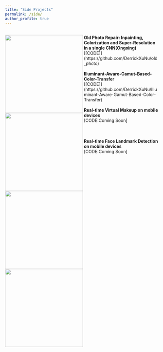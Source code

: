 ```yaml
---
title: "Side Projects"
permalink: /side/
author_profile: true
---
```

<br>
<img align="left" width="256" height="256" src="https://derrickxunu.github.io/files/OLD_PHOTO.PNG">
<b>Old Photo Repair: Inpainting, Colorization and Super-Resolution in a single CNN(Ongoing)</b> <br> 
[[CODE]](https://github.com/DerrickXuNu/old_photo) <br>


<br>
<img align="left" width="256" height="256" src="https://derrickxunu.github.io/files/COLOR20.PNG">
<b>Illuminant-Aware-Gamut-Based-Color-Transfer</b> <br> 
[[CODE]](https://github.com/DerrickXuNu/Illuminant-Aware-Gamut-Based-Color-Transfer) <br>

<br>
<img align="left" width="256" height="256" src="https://derrickxunu.github.io/files/makeup.gif">
<b>Real-time Virtual Makeup on mobile devices</b> <br> 
[CODE:Coming Soon] <br>
<br>
<br>

<br>
<img align="left" width="256" height="256" src="https://derrickxunu.github.io/files/fd.gif">
<b>Real-time Face Landmark Detection on mobile devices</b> <br> 
[CODE:Coming Soon] <br>

